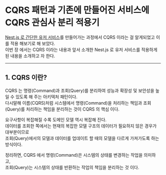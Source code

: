 # CQRS 패턴과 기존에 만들어진 서비스에 CQRS 관심사 분리 적용기

[Nest.js 로 간단한 유저 서비스](https://github.com/lsh955/api_app_nestjs)를 만들어가는 과정에서 CQRS 이라는 걸 알게되었고 이를 적용 해보기로 해 보았다.</br>
이번 장 에서는 CQRS 이라는 내용과 앞서 소개한 Nest.js 로 유저 서비스를 적용하게된 내용을 소개하고 자 한다. 

---

## 1. CQRS 이란?

CQRS 는 명령(Command)과 조회(Query)를 분리하여 성능과 확장성 및 보안성을 높일 수 있도록 해 주는 아키텍처 패턴이다.</br>
다시말해 이름(CQRS)처럼 시스템에서 명령(Command)을 처리하는 책임과 조회(Query)를 처리하는 책임을 분리하는 것이 CQRS 의 핵심 이다.

요구사항이 복잡해질 수록 도메인 모델 역시 복잡해 진다.</br>
데이터를 조회한 쪽에서는 현재의 복잡한 모델 구조의 데이터가 필요하지 않은 경우가 대부분이므로</br>
조회(Query)에서의 모델과 데이터를 업데이트 할 때의 모델을 다르게 가져가도록 하는 방식이다.

정리하면, CQRS 에서 명령(Command)은 시스템의 상태를 변경하는 작업을 의미하고,</br>
조회(Query)는 시스템의 상태를 반환하는 작업의 책임을 분리하는 것 이다.
